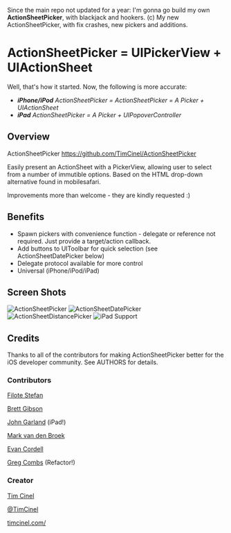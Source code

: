  Since the main repo not updated for a year:
 I'm gonna go build my own **ActionSheetPicker**, with blackjack and hookers. (c)
 My new ActionSheetPicker, with fix crashes, new pickers and additions.
 
# ActionSheetPicker = UIPickerView + UIActionSheet #

Well, that's how it started. Now, the following is more accurate: 

 * _**iPhone/iPod** ActionSheetPicker = ActionSheetPicker = A Picker + UIActionSheet_
 * _**iPad** ActionSheetPicker = A Picker + UIPopoverController_


## Overview ##
ActionSheetPicker
https://github.com/TimCinel/ActionSheetPicker

Easily present an ActionSheet with a PickerView, allowing user to select from a number of immutible options. Based on the HTML drop-down alternative found in mobilesafari.

Improvements more than welcome - they are kindly requested :)


## Benefits ##

 * Spawn pickers with convenience function - delegate or reference
   not required. Just provide a target/action callback.
 * Add buttons to UIToolbar for quick selection (see ActionSheetDatePicker below)
 * Delegate protocol available for more control
 * Universal (iPhone/iPod/iPad)


## Screen Shots ##

![ActionSheetPicker](http://i.imgur.com/TtkuG.png "ActionSheetPicker")
![ActionSheetDatePicker](http://i.imgur.com/IFDmw.png "ActionSheetDatePicker")
![ActionSheetDistancePicker](http://i.imgur.com/bkWvA.png "ActionSheetDistancePicker")
![iPad Support](http://i.imgur.com/Xu4wb.png "iPad Support")


## Credits ##

Thanks to all of the contributors for making ActionSheetPicker better for the iOS developer community. See AUTHORS for details.


### Contributors ###

[Filote Stefan](http://github.com/sfilo)

[Brett Gibson](http://github.com/brettg)

[John Garland](http://github.com/johnnyg) (iPad!)

[Mark van den Broek](http://github.com/heyhoo)

[Evan Cordell](http://github.com/ecordell)

[Greg Combs](http://github.com/grgcombs) (Refactor!)


### Creator ###

[Tim Cinel](http://github.com/TimCinel)

[@TimCinel](http://twitter.com/TimCinel)

[timcinel.com/](http://www.timcinel.com/)
